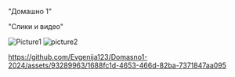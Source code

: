 "Домашно 1" 

"Слики и видео" 

![Picture1](https://github.com/Evgenija123/Domasno1-2024/assets/93289963/e52b3b7c-6e77-4ce4-a546-39f5f899e727)
![picture2](https://github.com/Evgenija123/Domasno1-2024/assets/93289963/ccf17246-9ba0-4627-9536-d85f4ae93cb6)

https://github.com/Evgenija123/Domasno1-2024/assets/93289963/1688fc1d-4653-466d-82ba-7371847aa095
